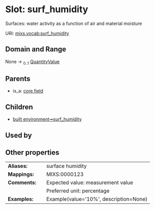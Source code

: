 
# Slot: surf_humidity


Surfaces: water activity as a function of air and material moisture

URI: [mixs.vocab:surf_humidity](https://w3id.org/mixs/vocab/surf_humidity)


## Domain and Range

None &#8594;  <sub>0..1</sub> [QuantityValue](QuantityValue.md)

## Parents

 *  is_a: [core field](core_field.md)

## Children

 *  [built environment➞surf_humidity](built_environment_surf_humidity.md)

## Used by


## Other properties

|  |  |  |
| --- | --- | --- |
| **Aliases:** | | surface humidity |
| **Mappings:** | | MIXS:0000123 |
| **Comments:** | | Expected value: measurement value |
|  | | Preferred unit: percentage |
| **Examples:** | | Example(value='10%', description=None) |

